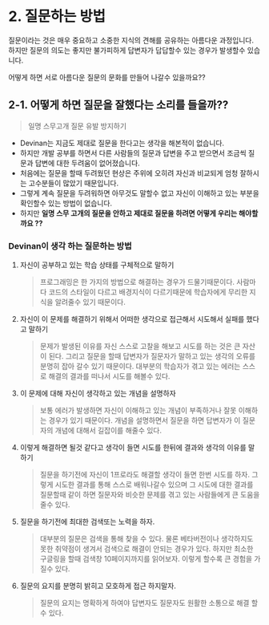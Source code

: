 # 2. 질문하는 방법

질문이라는 것은 매우 중요하고 소중한 지식의 견해를 공유하는 아름다운 과정입니다. 하지만 질문의 의도는 좋지만 불가피하게 답변자가 답답할수 있는 경우가 발생할수 있습니다.

어떻게 하면 서로 아름다운 질문의 문화를 만들어 나갈수 있을까요??

## 2-1. 어떻게 하면 질문을 잘했다는 소리를 들을까??

> 일명 스무고개 질문 유발 방지하기

- Devinan는 지금도 제대로 질문을 한다고는 생각을 해본적이 없습니다.
- 하지만 개발 공부를 하면서 다른 사람들의 질문과 답변을 주고 받으면서 조금씩 질문과 답변에 대한 두려움이 없어졌습니다.
- 처음에는 질문을 할때 두려웠던 현상은 주위에 오히려 자신과 비교되게 엄청 잘하시는 고수분들이 많았기 때문입니다.
- 그렇게 계속 질문을 두려워하면 아무것도 말할수 없고 자신이 이해하고 있는 부분을 확인할수 있는 방법이 없습니다.
- 하지만 **일명 스무 고개의 질문을 안하고 제대로 질문을 하려면 어떻게 우리는 해야할까요 ??**

### Devinan이 생각 하는 질문하는 방법

1. 자신이 공부하고 있는 학습 상태를 구체적으로 말하기
   > 프로그래밍은 한 가지의 방법으로 해결하는 경우가 드물기때문이다. 사람마다 코드의 스타일이 다르고 배경지식이 다르기때문에 학습자에게 무리한 지식을 알려줄수 있기 때문이다.
2. 자신이 이 문제를 해결하기 위해서 어떠한 생각으로 접근해서 시도해서 실패를 했다고 말하기
   > 문제가 발생된 이유를 자신 스스로 고찰을 해보고 시도를 하는 것은 큰 자산이 된다. 그리고 질문을 할때 답변자가 질문자가 말하고 있는 생각의 오류를 분명히 잡아 갈수 있기 때문이다.
   > 대부분의 학습자가 겪고 있는 에러는 스스로 해결의 결과를 떠나서 시도를 해볼수 있다.
3. 이 문제에 대해 자신이 생각하고 있는 개념을 설명하자
   > 보통 에러가 발생하면 자신이 이해하고 있는 개념이 부족하거나 잘못 이해하는 경우가 있기 때문이다. 개념을 설명하면서 질문을 하면 답변자가 이 질문자의 개념에 대해서 길잡이를 해줄수 있다.
4. 이렇게 해결하면 될것 같다고 생각이 들면 시도를 한뒤에 결과와 생각의 이유를 말하기
   > 질문을 하기전에 자신이 1프로라도 해결할 생각이 들면 한번 시도를 하자. 그렇게 시도한 결과를 통해 스스로 배워나갈수 있으며 그 시도에 대한 결과를 질문할때 같이 하면 질문자와 비슷한 문제를 겪고 있는 사람들에게 큰 도움을 줄수 있다.
5. 질문을 하기전에 최대한 검색또는 노력을 하자.
   > 대부분의 질문은 검색을 통해 찾을 수 있다. 물론 베타버전이나 생각하지도 못한 취약점이 생겨서 검색으로 해결이 안되는 경우가 있다. 하지만 최소한 구글링을 할때 검색창 10페이지까지를 읽어보자. 이렇게 할수록 큰 경험을 가질수 있다.
6. 질문의 요지를 분명히 밝히고 모호하게 접근 하지말자.
   > 질문의 요지는 명확하게 하여야 답변자도 질문자도 원활한 소통으로 해결 할수 있다.
